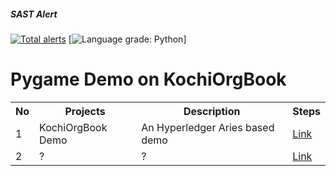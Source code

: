 ##### SAST Alert
[![Total alerts](https://img.shields.io/lgtm/alerts/g/nirupamjm/myworks.svg?logo=lgtm&logoWidth=18)](https://lgtm.com/projects/g/nirupamjm/myworks/alerts/) [![Language grade: Python](https://img.shields.io/lgtm/grade/python/g/nirupamjm/myworks.svg?logo=lgtm&logoWidth=18)]


# Pygame Demo on KochiOrgBook

<table>
<tr><th>No</th><th>Projects</th><th>Description</th><th>Steps</th></tr>
<tr><td>1</td><td>KochiOrgBook Demo</td><td>An Hyperledger Aries based demo</td><td><a href="https://github.com/nirupamjm/myworks/blob/master/KochiOrgBook_Demo/readme.md">Link</a></td></tr>
<tr><td>2</td><td>?</td><td>?</td><td><a href="https://github.com/nirupamjm/myworks/blob/master/KochiOrgBook_Demo/readme.md">Link</a></td></tr>
</table>
